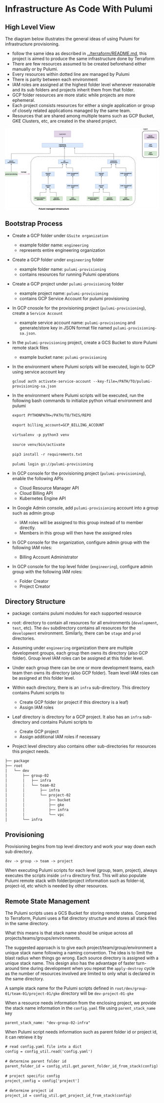# Infrastructure As Code With Pulumi

## High Level View

The diagram below illustrates the general ideas of using Pulumi for infrastructure provisioning.

* follow the same idea as described in [../terraform/README.md](terraform), this project is aimed to produce the same infrastructure done by Terraform
* There are few resources assumed to be created beforehand either manually or by Pulumi.
* Every resources within dotted line are managed by Pulumi
* There is parity between each environment
* IAM roles are assigned at the highest folder level whenever reasonable and its sub folders and projects inherit them from that folder.
* GCP folder resources are more static while projects are more ephemeral.
* Each project consists resources for either a single application or group of closely related applications managed by the same team.
* Resources that are shared among multiple teams such as GCP Bucket, GKE Clusters, etc, are created in the shared project.

![high-level.png](./docs/high-level.png)



## Bootstrap Process
* Create a GCP folder under `GSuite organization`
    * example folder name: `engineering`
    * represents entire engineering organization

* Create a GCP folder under `engineering` folder
    * example folder name: `pulumi-provisioning`
    * contains resources for running Pulumi operations

* Create a GCP project under `pulumi-provisioning` folder
    * example project name: `pulumi-provisioning`
    * contains GCP Service Account for pulumi provisioning

* In GCP cnosole for the provisioning project (`pulumi-provisioning`), create a `Service Account`
    * example service account name: `pulumi-provisioning` and generate/store key in JSON format file named `pulumi-provisioning-sa.json`.

* In the `pulumi-provisioning` project, create a GCS Bucket to store Pulumi remote stack files
    * example bucket nane: `pulumi-provisioning`

* In the environment where Pulumi scripts will be executed, login to GCP using service account key
    ```
    gcloud auth activate-service-account --key-file=/PATH/TO/pulumi-provisioning-sa.json
    ```

* In the environment where Pulumi scripts will be executed, run the following bash commands to initialize python virtual environment and pulumi
    ```
    export PYTHONPATH=/PATH/TO/THIS/REPO
  
    export billing_account=GCP_BILLING_ACCOUNT
  
    virtualenv -p python3 venv

    source venv/bin/activate

    pip3 install -r requirements.txt

    pulumi login gs://pulumi-provisioning
    ```

* In GCP console for the provisioning project (`pulumi-provisioning`), enable the following APIs
    * Cloud Resource Manager API 
    * Cloud Billing API
    * Kubernetes Engine API 

* In Google Admin console, add `pulumi-provisioning` account into a group such as admin group
    * IAM roles will be assigned to this group instead of to member directly. 
    * Members in this group will then have the assigned roles

* In GCP console for the organization, configure admin group with the following IAM roles:
    * Billing Account Administrator

* In GCP console for the top level folder (`engineering`), configure admin group with the following IAM roles:
    * Folder Creator
    * Project Creator



## Directory Structure
* package: contains pulumi modules for each supported resource

* root: directory to contain all resources for all environments (`development`, `test`, etc). The `dev` subdirectory contains all resources for the `development` environment. Similarly, there can be `stage` and `prod` directories.

* Assuming under `engineering` organization there are multiple development groups, each group then owns its directory (also GCP folder).  Group level IAM roles can be assigned at this folder level.

* Under each group there can be one or more development teams, each team then owns its directory (also GCP folder). Team level IAM roles can be assigned at this folder level. 

* Within each directory, there is an `infra` sub-directory. This directory contains Pulumi scripts to 
    * Create GCP folder (or project if this directory is a leaf)
    * Assign IAM roles

* Leaf directory is directory for a GCP project. It also has an `infra` sub-directory and contains Pulumi scripts to 
    * Create GCP project
    * Assign additional IAM roles if necessary

* Project level directory also contains other sub-directories for resources this project needs.


```
├── package
├── root
│   └── dev
│       ├── group-02
│       │   ├── infra
│       │   └── team-02
│       │       ├── infra
│       │       └── project-02
│       │           ├── bucket
│       │           ├── gke
│       │           ├── infra
│       │           └── vpc
│       └── infra

```


## Provisioning

Provisioning begins from top level directory and work your way down each sub directory. 

```
dev -> group -> team -> project
```

When executing Pulumi scripts for each level (group, team, project), always executes the scripts inside `infra` directory first. This will also populate Pulumi remote stack with folder/project information such as folder-id, project-id, etc which is needed by other resources. 

## Remote State Management

The Pulumi scripts uses a GCS Bucket for storing remote states. Compared to Terraform, Pulumi uses a flat directory structure and stores all stack files in the same directory. 

What this means is that stack name should be unique across all projects/teams/groups/environments.

The suggested approach is to give each project/team/group/environment a unique stack name following a naming convention. The idea is to limit the blast radius when things go wrong. Each source directory is assigned with a unique stack name. This design also has the advantage of faster turn-around time during development when you repeat the `apply-destroy` cycle as the number of resources involved are limited to only what is declared in the same directory.

A sample stack name for the Pulumi scripts defined in `root/dev/group-01/team-01/project-01/gke` directory will be `dev-project-01-gke`


When a resource needs information from the enclosing project, we provide the stack name information in the `config.yaml` file using `parent_stack_name` key

```
parent_stack_name: "dev-group-02-infra"
```

When Pulumi script needs information such as parent folder id or project id, it can retrieve it by

```
# read config.yaml file into a dict
config = config_util.read('config.yaml')

# determine parent folder id 
parent_folder_id = config_util.get_parent_folder_id_from_stack(config)

# project specific config
project_config = config['project']

# determine project id
project_id = config_util.get_project_id_from_stack(config)
```
